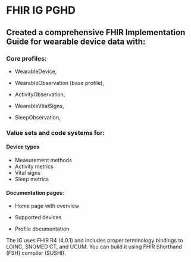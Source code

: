# FHIR IG PGHD

## Created a comprehensive FHIR Implementation Guide for wearable device data with:

### Core profiles:

* WearableDevice,
  
* WearableObservation (base profile),

* ActivityObservation,

* WearableVitalSigns,

* SleepObservation,

### Value sets and code systems for:



#### Device types
  * Measurement methods
  * Activity metrics
  * Vital signs
  * Sleep metrics


#### Documentation pages:

  * Home page with overview
  
  * Supported devices
 
  * Profile documentation


The IG uses FHIR R4 (4.0.1) and includes proper terminology bindings to LOINC, SNOMED CT, and UCUM. 
You can build it using FHIR Shorthand (FSH) compiler (SUSHI).

